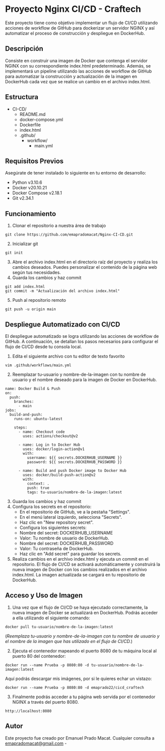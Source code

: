 # Proyecto Nginx CI/CD - Craftech

Este proyecto tiene como objetivo implementar un flujo de CI/CD utilizando acciones de workflow de GitHub para dockerizar un servidor NGINX y así automatizar el proceso de construcción y despliegue en DockerHub.


## Descripción

Consiste en construir una imagen de Docker que contenga el servidor NGINX con su correspondiente index.html predeterminado. Además, se implementará un pipeline utilizando las acciones de workflow de GitHub para automatizar la construcción y actualización de la imagen en DockerHub cada vez que se realice un cambio en el archivo index.html.


## Estructura 

- CI-CD/
  - README.md
  - docker-compose.yml
  - Dockerfile
  - index.html
  - .github/
     - workflow/
         - main.yml 


## Requisitos Previos

Asegúrate de tener instalado lo siguiente en tu entorno de desarrollo:
- Python v3.10.6
- Docker v20.10.21
- Docker Compose v2.18.1
- Git v2.34.1


## Funcionamiento

1. Clonar el repositorio a nuestra área de trabajo
```
git clone https://github.com/emapradomacat/Nginx-CI-CD.git
```
2. Inicializar git 
```
git init
```
3. Abre el archivo index.html en el directorio raíz del proyecto y realiza los cambios deseados. Puedes personalizar el contenido de la página web según tus necesidades.
4. Guarda los cambios y haz commit
```
git add index.html
git commit -m "Actualización del archivo index.html"
```
5. Push al repositorio remoto
```
git push -u origin main
```


## Despliegue Automatizado con CI/CD

El despliegue automatizado se logra utilizando las acciones de workflow de GitHub. A continuación, se detallan los pasos necesarios para configurar el flujo de CI/CD desde tu consola local.
1. Edita el siguiente archivo con tu editor de texto favorito
```
vim .github/workflows/main.yml
```
2. Reemplazar tu-usuario y nombre-de-la-imagen con tu nombre de usuario y el nombre deseado para la imagen de Docker en DockerHub.
```
name: Docker Build & Push
on:
  push:
    branches:
      - main
jobs:
  build-and-push:
    runs-on: ubuntu-latest

    steps:
      - name: Checkout code
        uses: actions/checkout@v2

      - name: Log in to Docker Hub
        uses: docker/login-action@v1
        with:
          username: ${{ secrets.DOCKERHUB_USERNAME }}
          password: ${{ secrets.DOCKERHUB_PASSWORD }}

      - name: Build and push Docker image to Docker Hub
        uses: docker/build-push-action@v2
        with:
          context: .
          push: true
          tags: tu-usuario/nombre-de-la-imagen:latest
```


3. Guarda los cambios y haz commit
4. Configura los secrets en el repositorio:
   - En el repositorio de GitHub, ve a la pestaña "Settings".
   - En el menú lateral izquierdo, selecciona "Secrets".
   - Haz clic en "New repository secret".
   - Configura los siguientes secrets:
   - Nombre del secret: DOCKERHUB_USERNAME
   - Valor: Tu nombre de usuario de DockerHub.
   - Nombre del secret: DOCKERHUB_PASSWORD
   - Valor: Tu contraseña de DockerHub.
   - Haz clic en "Add secret" para guardar los secrets.
5. Realiza cambios en el archivo index.html y ejecuta un commit en el repositorio. El flujo de CI/CD se activará automáticamente y construirá la nueva imagen de Docker con los cambios realizados en el archivo index.html. La imagen actualizada se cargará en tu repositorio de DockerHub.


## Acceso y Uso de Imagen

1. Una vez que el flujo de CI/CD se haya ejecutado correctamente, la nueva imagen de Docker se actualizará en DockerHub. Podrás acceder a ella utilizando el siguiente comando:
```
docker pull tu-usuario/nombre-de-la-imagen:latest
```
(*Reemplaza tu-usuario y nombre-de-la-imagen con tu nombre de usuario y el nombre de la imagen que has utilizado en el flujo de CI/CD.*)

2. Ejecuta el contenedor mapeando el puerto 8080 de tu máquina local al puerto 80 del contenedor:

```
docker run --name Prueba -p 8080:80 -d tu-usuario/nombre-de-la-imagen:latest

```
Aquí podrás descargar mis imágenes, por si le quieres echar un vistazo:
```
docker run --name Prueba -p 8080:80 -d emaprado22/cicd_craftech   
```
3. Finalmente podrás acceder a tu página web servida por el contenedor NGINX a través del puerto 8080.
```
http://localhost:8080 
```



## Autor

Este proyecto fue creado por Emanuel Prado Macat.
Cualquier consulta a emapradomacat@gmail.com -

